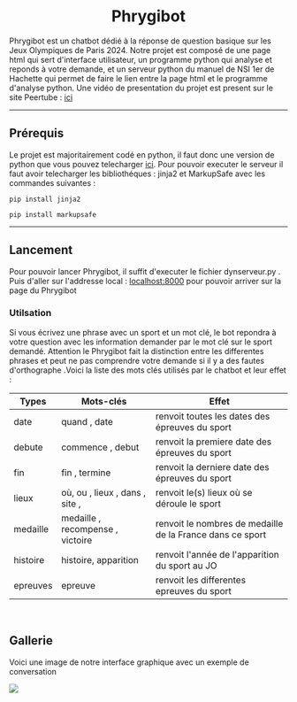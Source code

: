 <h1 align=center>Phrygibot</h1>

<p>
  Phrygibot est un chatbot dédié à la réponse de question basique sur les Jeux Olympiques de Paris 2024. Notre projet est composé de une page html qui sert d'interface utilisateur, un programme python qui analyse et reponds à votre demande, et un serveur python du manuel de NSI 1er de Hachette qui permet de faire le lien entre la page html et le programme d'analyse python. Une vidéo de presentation du projet est present sur le site Peertube : <a href="">ici</a>
</p>

----

<h2>Prérequis</h2>

<p>
  Le projet est majoritairement codé en python, il faut donc une version de python que vous pouvez telecharger <a href="https://www.python.org/downloads/">ici</a>. Pour pouvoir executer le serveur il faut avoir telecharger les bibliothéques : jinja2 et MarkupSafe avec les commandes suivantes : 
</p>

```
pip install jinja2
```
```
pip install markupsafe
```

----

<h2>Lancement</h2>

<p>
  Pour pouvoir lancer Phrygibot, il suffit d'executer le fichier dynserveur.py . Puis d'aller sur l'addresse local : <a href='[localhost:8000](http://localhost:8000/)'>localhost:8000</a> pour pouvoir arriver sur la page du Phrygibot 
</p>

<h3>Utilsation</h3>

Si vous écrivez une phrase avec un sport et un mot clé, le bot repondra à votre question avec les information demander par le mot clé sur le sport demandé. Attention le Phrygibot fait la distinction entre les differentes phrases et peut ne pas comprendre votre demande si il y a des fautes d'orthographe .Voici la liste des mots clés utilisés par le chatbot et leur effet : 

| Types                        | Mots-clés                                                                                      |Effet                                                     |
| ---------------------------- | ---------------------------------------------------------------------------------------------- |----------------------------------------------------------|
| date                         | quand , date                                                                                   | renvoit toutes les dates des épreuves du sport           |
| debute                       | commence , debut                                                                               | renvoit la premiere date des épreuves du sport           |
| fin                          | fin , termine                                                                                  | renvoit la derniere date des épreuves du sport           |
| lieux                        | où, ou , lieux , dans , site ,                                                                 | renvoit le(s) lieux où se déroule le sport               |
| medaille                     | medaille , recompense , victoire                                                               | renvoit le nombres de medaille de la France dans ce sport|
| histoire                     | histoire, apparition                                                                           | renvoit l'année de l'apparition du sport au JO           |
| epreuves                     | epreuve                                                                                        | renvoit les differentes epreuves du sport                |

<br>
<h2>Gallerie</h2>

<p>Voici une image de notre interface graphique avec un exemple de conversation</p>
<img src="image/screenshot1">
